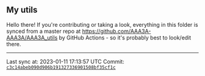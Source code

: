 ## My utils

Hello there! If you're contributing or taking a look, everything in this folder
is synced from a master repo at https://github.com/AAA3A-AAA3A/AAA3A_utils by GitHub Actions -
so it's probably best to look/edit there.

---

Last sync at: 2023-01-11 17:13:57 UTC
Commit: [`c3c14abeb090d906b191327336901508bf35cf1c`](https://github.com/AAA3A-AAA3A/AAA3A_utils/commit/c3c14abeb090d906b191327336901508bf35cf1c)
